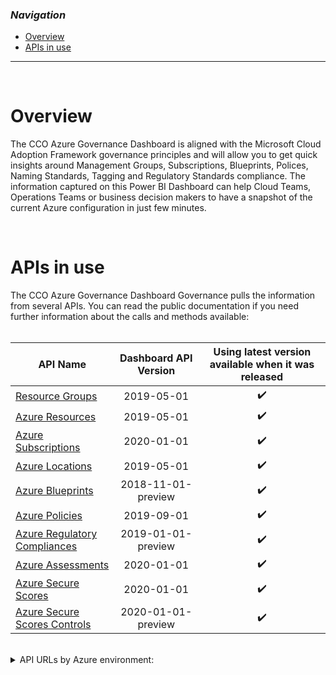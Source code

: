 ### _Navigation_

- [Overview](#overview)
- [APIs in use](#apis-in-use)

---

<br>

# Overview

The CCO Azure Governance Dashboard is aligned with the Microsoft Cloud Adoption Framework governance principles and will allow you to get quick insights around Management Groups, Subscriptions, Blueprints, Polices, Naming Standards, Tagging and Regulatory Standards compliance. The information captured on this Power BI Dashboard can help Cloud Teams, Operations Teams or business decision makers to have a snapshot of the current Azure configuration in just few minutes.

<br>

# APIs in use

The CCO Azure Governance Dashboard Governance pulls the information from several APIs. You can read the public documentation if you need further information about the calls and methods available:
<br><br>

| API Name| Dashboard API Version | Using latest version available when it was released|
| --- | :---: | :---: |
| [Resource Groups][ResourceGroups]  |2019-05-01 | :heavy_check_mark:|
| [Azure Resources][AzureResources]  |2019-05-01 |:heavy_check_mark:|
| [Azure Subscriptions][AzureSubscriptions]  |2020-01-01 |:heavy_check_mark:|
| [Azure Locations][AzureLocations]  |2019-05-01 |:heavy_check_mark:|
| [Azure Blueprints][AzureBlueprints]  |2018-11-01-preview |:heavy_check_mark:|
| [Azure Policies][AzurePolicies]  |2019-09-01 |:heavy_check_mark:|
| [Azure Regulatory Compliances][AzureRegulatoryCompliances]  |2019-01-01-preview |:heavy_check_mark:|
| [Azure Assessments][AzureAssessments]  |2020-01-01 |:heavy_check_mark:|
| [Azure Secure Scores][AzureSecureScores] |2020-01-01 |:heavy_check_mark:|
| [Azure Secure Scores Controls][AzureSecureScoresControls] |2020-01-01-preview |:heavy_check_mark:|

<br>

<details>
<summary>
    API URLs by Azure environment:
</summary>


| API Name| API URL | Environment|
|--- |--- |--- |
| Management |https://management.azure.com/|Global|
| Management |https://management.usgovcloudapi.net/|US Government|
| Management |https://management.chinacloudapi.cn/|China|
</details>

<!-- Docs -->
[ResourceGroups]: <https://learn.microsoft.com/en-us/rest/api/resources/resource-groups>
[AzureResources]: <https://learn.microsoft.com/en-us/rest/api/resources/resources>
[AzureSubscriptions]: <https://docs.microsoft.com/en-us/rest/api/resources/subscriptions>
[AzureLocations]: <https://learn.microsoft.com/en-us/rest/api/resources/subscriptions/list-locations>
[AzureBlueprints]: <https://learn.microsoft.com/en-us/rest/api/blueprints>
[AzurePolicies]: <https://learn.microsoft.com/en-us/rest/api/policy/>
[AzureRegulatoryCompliances]: <https://learn.microsoft.com/en-us/rest/api/defenderforcloud/regulatory-compliance-standards>
[AzureAssessments]: <https://learn.microsoft.com/es-es/rest/api/defenderforcloud/assessments/list>
[AzureSecureScores]: <https://learn.microsoft.com/en-us/rest/api/defenderforcloud/secure-scores>
[AzureSecureScoresControls]: <https://learn.microsoft.com/en-us/rest/api/defenderforcloud/secure-score-controls>

<!-- Images -->

<!-- References -->
